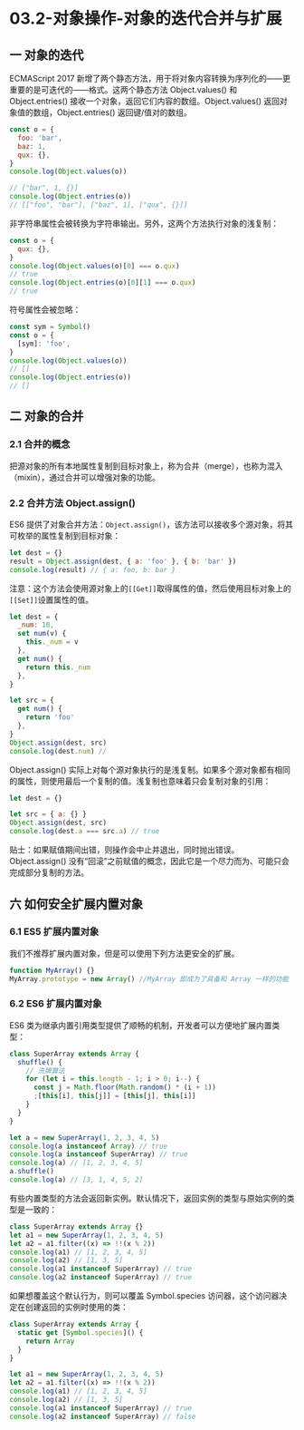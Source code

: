 # 03.2-对象操作-对象的迭代合并与扩展

## 一 对象的迭代

ECMAScript 2017 新增了两个静态方法，用于将对象内容转换为序列化的——更重要的是可迭代的——格式。这两个静态方法 Object.values() 和 Object.entries() 接收一个对象，返回它们内容的数组。Object.values() 返回对象值的数组，Object.entries() 返回键/值对的数组。

```js
const o = {
  foo: 'bar',
  baz: 1,
  qux: {},
}
console.log(Object.values(o))

// ["bar", 1, {}]
console.log(Object.entries(o))
// [["foo", "bar"], ["baz", 1], ["qux", {}]]
```

非字符串属性会被转换为字符串输出。另外，这两个方法执行对象的浅复制：

```js
const o = {
  qux: {},
}
console.log(Object.values(o)[0] === o.qux)
// true
console.log(Object.entries(o)[0][1] === o.qux)
// true
```

符号属性会被忽略：

```js
const sym = Symbol()
const o = {
  [sym]: 'foo',
}
console.log(Object.values(o))
// []
console.log(Object.entries(o))
// []
```

## 二 对象的合并

### 2.1 合并的概念

把源对象的所有本地属性复制到目标对象上，称为合并（merge），也称为混入（mixin），通过合并可以增强对象的功能。

### 2.2 合并方法 Object.assign()

ES6 提供了对象合并方法：`Object.assign()`，该方法可以接收多个源对象，将其可枚举的属性复制到目标对象：

```js
let dest = {}
result = Object.assign(dest, { a: 'foo' }, { b: 'bar' })
console.log(result) // { a: foo, b: bar }
```

注意：这个方法会使用源对象上的`[[Get]]`取得属性的值，然后使用目标对象上的`[[Set]]`设置属性的值。

```js
let dest = {
  _num: 10,
  set num(v) {
    this._num = v
  },
  get num() {
    return this._num
  },
}

let src = {
  get num() {
    return 'foo'
  },
}
Object.assign(dest, src)
console.log(dest.num) //
```

Object.assign() 实际上对每个源对象执行的是浅复制。如果多个源对象都有相同的属性，则使用最后一个复制的值。浅复制也意味着只会复制对象的引用：

```js
let dest = {}

let src = { a: {} }
Object.assign(dest, src)
console.log(dest.a === src.a) // true
```

贴士：如果赋值期间出错，则操作会中止并退出，同时抛出错误。Object.assign() 没有“回滚”之前赋值的概念，因此它是一个尽力而为、可能只会完成部分复制的方法。

## 六 如何安全扩展内置对象

### 6.1 ES5 扩展内置对象

我们不推荐扩展内置对象，但是可以使用下列方法更安全的扩展。

```javascript
function MyArray() {}
MyArray.prototype = new Array() //MyArray 即成为了具备和 Array 一样的功能
```

### 6.2 ES6 扩展内置对象

ES6 类为继承内置引用类型提供了顺畅的机制，开发者可以方便地扩展内置类型：

```js
class SuperArray extends Array {
  shuffle() {
    // 洗牌算法
    for (let i = this.length - 1; i > 0; i--) {
      const j = Math.floor(Math.random() * (i + 1))
      ;[this[i], this[j]] = [this[j], this[i]]
    }
  }
}

let a = new SuperArray(1, 2, 3, 4, 5)
console.log(a instanceof Array) // true
console.log(a instanceof SuperArray) // true
console.log(a) // [1, 2, 3, 4, 5]
a.shuffle()
console.log(a) // [3, 1, 4, 5, 2]
```

有些内置类型的方法会返回新实例。默认情况下，返回实例的类型与原始实例的类型是一致的：

```js
class SuperArray extends Array {}
let a1 = new SuperArray(1, 2, 3, 4, 5)
let a2 = a1.filter((x) => !!(x % 2))
console.log(a1) // [1, 2, 3, 4, 5]
console.log(a2) // [1, 3, 5]
console.log(a1 instanceof SuperArray) // true
console.log(a2 instanceof SuperArray) // true
```

如果想覆盖这个默认行为，则可以覆盖 Symbol.species 访问器，这个访问器决定在创建返回的实例时使用的类：

```js
class SuperArray extends Array {
  static get [Symbol.species]() {
    return Array
  }
}

let a1 = new SuperArray(1, 2, 3, 4, 5)
let a2 = a1.filter((x) => !!(x % 2))
console.log(a1) // [1, 2, 3, 4, 5]
console.log(a2) // [1, 3, 5]
console.log(a1 instanceof SuperArray) // true
console.log(a2 instanceof SuperArray) // false
```
